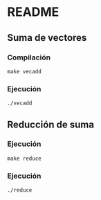 # README

## Suma de vectores

### Compilación

```
make vecadd
```

### Ejecución

```
./vecadd
```

## Reducción de suma

### Ejecución

```
make reduce
```

### Ejecución

```
./reduce
```

